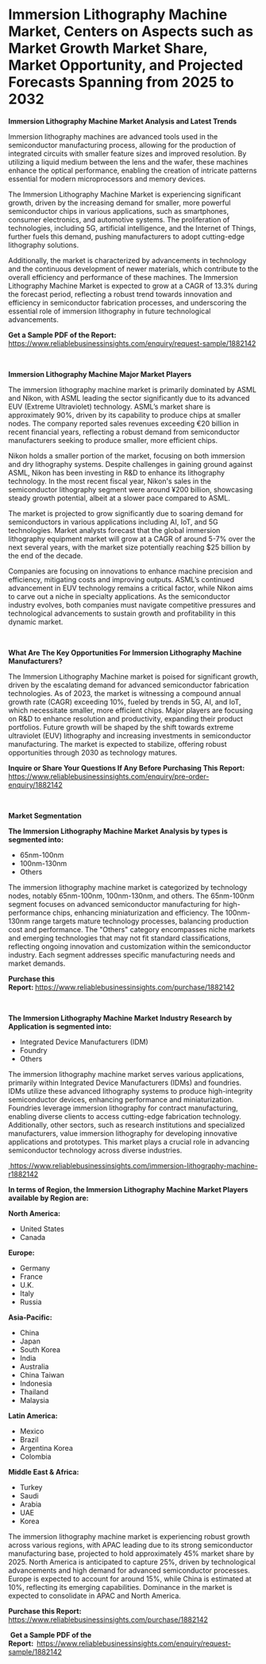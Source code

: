<p><h1>Immersion Lithography Machine Market, Centers on Aspects such as Market Growth Market Share, Market Opportunity, and Projected Forecasts Spanning from 2025 to 2032</h1></p><p><strong>Immersion Lithography Machine Market Analysis and Latest Trends</strong></p>
<p><p>Immersion lithography machines are advanced tools used in the semiconductor manufacturing process, allowing for the production of integrated circuits with smaller feature sizes and improved resolution. By utilizing a liquid medium between the lens and the wafer, these machines enhance the optical performance, enabling the creation of intricate patterns essential for modern microprocessors and memory devices. </p><p>The Immersion Lithography Machine Market is experiencing significant growth, driven by the increasing demand for smaller, more powerful semiconductor chips in various applications, such as smartphones, consumer electronics, and automotive systems. The proliferation of technologies, including 5G, artificial intelligence, and the Internet of Things, further fuels this demand, pushing manufacturers to adopt cutting-edge lithography solutions.</p><p>Additionally, the market is characterized by advancements in technology and the continuous development of newer materials, which contribute to the overall efficiency and performance of these machines. The Immersion Lithography Machine Market is expected to grow at a CAGR of 13.3% during the forecast period, reflecting a robust trend towards innovation and efficiency in semiconductor fabrication processes, and underscoring the essential role of immersion lithography in future technological advancements.</p></p>
<p><strong>Get a Sample PDF of the Report:&nbsp;</strong> <a href="https://www.reliablebusinessinsights.com/enquiry/request-sample/1882142?utm_campaign=3048&utm_medium=2&utm_source=Github&utm_content=ia&utm_term=12042025&utm_id=immersion-lithography-machine">https://www.reliablebusinessinsights.com/enquiry/request-sample/1882142</a></p>
<p>&nbsp;</p>
<p><strong>Immersion Lithography Machine Major Market Players</strong></p>
<p><p>The immersion lithography machine market is primarily dominated by ASML and Nikon, with ASML leading the sector significantly due to its advanced EUV (Extreme Ultraviolet) technology. ASML’s market share is approximately 90%, driven by its capability to produce chips at smaller nodes. The company reported sales revenues exceeding €20 billion in recent financial years, reflecting a robust demand from semiconductor manufacturers seeking to produce smaller, more efficient chips.</p><p>Nikon holds a smaller portion of the market, focusing on both immersion and dry lithography systems. Despite challenges in gaining ground against ASML, Nikon has been investing in R&D to enhance its lithography technology. In the most recent fiscal year, Nikon's sales in the semiconductor lithography segment were around ¥200 billion, showcasing steady growth potential, albeit at a slower pace compared to ASML.</p><p>The market is projected to grow significantly due to soaring demand for semiconductors in various applications including AI, IoT, and 5G technologies. Market analysts forecast that the global immersion lithography equipment market will grow at a CAGR of around 5-7% over the next several years, with the market size potentially reaching $25 billion by the end of the decade.</p><p>Companies are focusing on innovations to enhance machine precision and efficiency, mitigating costs and improving outputs. ASML’s continued advancement in EUV technology remains a critical factor, while Nikon aims to carve out a niche in specialty applications. As the semiconductor industry evolves, both companies must navigate competitive pressures and technological advancements to sustain growth and profitability in this dynamic market.</p></p>
<p>&nbsp;</p>
<p><strong>What Are The Key Opportunities For Immersion Lithography Machine Manufacturers?</strong></p>
<p><p>The Immersion Lithography Machine market is poised for significant growth, driven by the escalating demand for advanced semiconductor fabrication technologies. As of 2023, the market is witnessing a compound annual growth rate (CAGR) exceeding 10%, fueled by trends in 5G, AI, and IoT, which necessitate smaller, more efficient chips. Major players are focusing on R&D to enhance resolution and productivity, expanding their product portfolios. Future growth will be shaped by the shift towards extreme ultraviolet (EUV) lithography and increasing investments in semiconductor manufacturing. The market is expected to stabilize, offering robust opportunities through 2030 as technology matures.</p></p>
<p><strong>Inquire or Share Your Questions If Any Before Purchasing This Report:</strong> <a href="https://www.reliablebusinessinsights.com/enquiry/pre-order-enquiry/1882142?utm_campaign=3048&utm_medium=2&utm_source=Github&utm_content=ia&utm_term=12042025&utm_id=immersion-lithography-machine">https://www.reliablebusinessinsights.com/enquiry/pre-order-enquiry/1882142</a></p>
<p>&nbsp;</p>
<p><strong>Market Segmentation</strong></p>
<p><strong>The Immersion Lithography Machine Market Analysis by types is segmented into:</strong></p>
<p><ul><li>65nm-100nm</li><li>100nm-130nm</li><li>Others</li></ul></p>
<p><p>The immersion lithography machine market is categorized by technology nodes, notably 65nm-100nm, 100nm-130nm, and others. The 65nm-100nm segment focuses on advanced semiconductor manufacturing for high-performance chips, enhancing miniaturization and efficiency. The 100nm-130nm range targets mature technology processes, balancing production cost and performance. The "Others" category encompasses niche markets and emerging technologies that may not fit standard classifications, reflecting ongoing innovation and customization within the semiconductor industry. Each segment addresses specific manufacturing needs and market demands.</p></p>
<p><strong>Purchase this Report:&nbsp;</strong><a href="https://www.reliablebusinessinsights.com/purchase/1882142?utm_campaign=3048&utm_medium=2&utm_source=Github&utm_content=ia&utm_term=12042025&utm_id=immersion-lithography-machine">https://www.reliablebusinessinsights.com/purchase/1882142</a></p>
<p>&nbsp;</p>
<p><strong>The Immersion Lithography Machine Market Industry Research by Application is segmented into:</strong></p>
<p><ul><li>Integrated Device Manufacturers (IDM)</li><li>Foundry</li><li>Others</li></ul></p>
<p><p>The immersion lithography machine market serves various applications, primarily within Integrated Device Manufacturers (IDMs) and foundries. IDMs utilize these advanced lithography systems to produce high-integrity semiconductor devices, enhancing performance and miniaturization. Foundries leverage immersion lithography for contract manufacturing, enabling diverse clients to access cutting-edge fabrication technology. Additionally, other sectors, such as research institutions and specialized manufacturers, value immersion lithography for developing innovative applications and prototypes. This market plays a crucial role in advancing semiconductor technology across diverse industries.</p></p>
<p><a href="https://www.reliablebusinessinsights.com/immersion-lithography-machine-r1882142?utm_campaign=3048&utm_medium=2&utm_source=Github&utm_content=ia&utm_term=12042025&utm_id=immersion-lithography-machine">&nbsp;https://www.reliablebusinessinsights.com/immersion-lithography-machine-r1882142</a></p>
<p><strong>In terms of Region, the Immersion Lithography Machine Market Players available by Region are:</strong></p>
<p>
    <p> <strong> North America: </strong>
        <ul>
            <li>United States</li>
            <li>Canada</li>
        </ul>
        </p> 
    <p> <strong> Europe: </strong>
        <ul>
            <li>Germany</li>
            <li>France</li>
            <li>U.K.</li>
            <li>Italy</li>
            <li>Russia</li>
        </ul>
        </p> 
    <p> <strong> Asia-Pacific: </strong>
        <ul>
            <li>China</li>
            <li>Japan</li>
            <li>South Korea</li>
            <li>India</li>
            <li>Australia</li>
            <li>China Taiwan</li>
            <li>Indonesia</li>
            <li>Thailand</li>
            <li>Malaysia</li>
        </ul>
        </p> 
    <p> <strong> Latin America: </strong>
        <ul>
            <li>Mexico</li>
            <li>Brazil</li>
            <li>Argentina Korea</li>
            <li>Colombia</li>
        </ul>
        </p> 
    <p> <strong> Middle East & Africa: </strong>
        <ul>
            <li>Turkey</li>
            <li>Saudi</li>
            <li>Arabia</li>
            <li>UAE</li>
            <li>Korea</li>
        </ul>
    </p>
    </p>
<p><p>The immersion lithography machine market is experiencing robust growth across various regions, with APAC leading due to its strong semiconductor manufacturing base, projected to hold approximately 45% market share by 2025. North America is anticipated to capture 25%, driven by technological advancements and high demand for advanced semiconductor processes. Europe is expected to account for around 15%, while China is estimated at 10%, reflecting its emerging capabilities. Dominance in the market is expected to consolidate in APAC and North America.</p></p>
<p><strong>Purchase this Report: </strong><a href="https://www.reliablebusinessinsights.com/purchase/1882142?utm_campaign=3048&utm_medium=2&utm_source=Github&utm_content=ia&utm_term=12042025&utm_id=immersion-lithography-machine">https://www.reliablebusinessinsights.com/purchase/1882142</a></p>
<p>&nbsp;<strong>Get a Sample PDF of the Report:&nbsp;&nbsp;</strong><a href="https://www.reliablebusinessinsights.com/enquiry/request-sample/1882142?utm_campaign=3048&utm_medium=2&utm_source=Github&utm_content=ia&utm_term=12042025&utm_id=immersion-lithography-machine">https://www.reliablebusinessinsights.com/enquiry/request-sample/1882142</a></p>
<p><strong></strong></p>
<p><p></p><p></p><p></p></p>